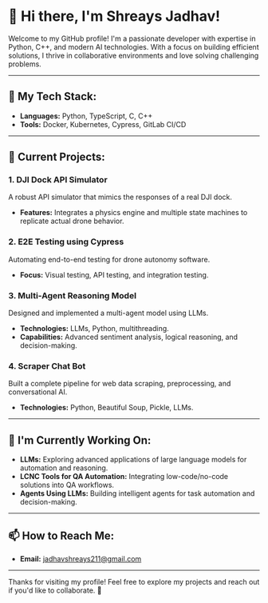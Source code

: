 # 👋 Hi there, I'm Shreays Jadhav!  

Welcome to my GitHub profile! I'm a passionate developer with expertise in Python, C++, and modern AI technologies. With a focus on building efficient solutions, I thrive in collaborative environments and love solving challenging problems.  

---

## 🔧 My Tech Stack:
- **Languages:** Python, TypeScript, C, C++  
- **Tools:** Docker, Kubernetes, Cypress, GitLab CI/CD  

---

## 💼 Current Projects:
### 1. **DJI Dock API Simulator**  
A robust API simulator that mimics the responses of a real DJI dock.  
- **Features:** Integrates a physics engine and multiple state machines to replicate actual drone behavior.  

### 2. **E2E Testing using Cypress**  
Automating end-to-end testing for drone autonomy software.  
- **Focus:** Visual testing, API testing, and integration testing.  

### 3. **Multi-Agent Reasoning Model**  
Designed and implemented a multi-agent model using LLMs.  
- **Technologies:** LLMs, Python, multithreading.  
- **Capabilities:** Advanced sentiment analysis, logical reasoning, and decision-making.  

### 4. **Scraper Chat Bot**  
Built a complete pipeline for web data scraping, preprocessing, and conversational AI.  
- **Technologies:** Python, Beautiful Soup, Pickle, LLMs.  

---

## 🌱 I'm Currently Working On:
- **LLMs:** Exploring advanced applications of large language models for automation and reasoning.  
- **LCNC Tools for QA Automation:** Integrating low-code/no-code solutions into QA workflows.  
- **Agents Using LLMs:** Building intelligent agents for task automation and decision-making.  

---

## 📫 How to Reach Me:
- **Email:** [jadhavshreays211@gmail.com](mailto:jadhavshreays211@gmail.com)  

---

Thanks for visiting my profile! Feel free to explore my projects and reach out if you'd like to collaborate. 🚀  
